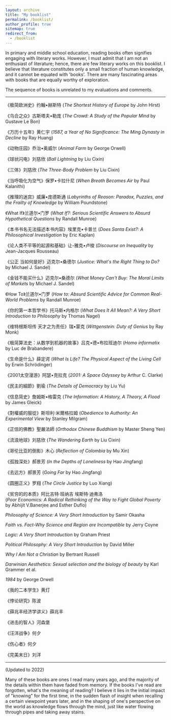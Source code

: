 ```yaml
---
layout: archive
title: "My booklist"
permalink: /booklist/
author_profile: true
sitemap: true
redirect_from:
  - /booklist
---
```




In primary and middle school education, reading books often signifies engaging with literary works. However, I must admit that I am not an enthusiast of literature; hence, there are few literary works on this booklist. I believe that literature constitutes only a small fraction of human knowledge, and it cannot be equated with 'books'. There are many fascinating areas with books that are equally worthy of exploration.


The sequence of books is unrelated to my evaluations and comments.

------------

《极简欧洲史》约翰•赫斯特
(*The Shortest History of Europe* by John Hirst)

《乌合之众》古斯塔夫•勒庞
(*The Crowd: A Study of the Popular Mind* by Gustave Le Bon)

《万历十五年》黄仁宇
(*1587, a Year of No Significance: The Ming Dynasty in Decline* by Ray Huang)

《动物庄园》乔治•奥威尔
(*Animal Farm* by George Orwell)

《球状闪电》刘慈欣
(*Ball Lightning* by Liu Cixin)

《三体》刘慈欣
(*The Three-Body Problem* by Liu Cixin)

《当呼吸化为空气》保罗•卡拉什尼
(*When Breath Becomes Air* by Paul Kalanithi)

《推理的迷宫》威廉•庞德斯通
(*Labyrinths of Reason: Paradox, Puzzles, and the Frailty of Knowledge* by William Poundstone)

《What If》兰道尔•门罗
(*What If?: Serious Scientific Answers to Absurd Hypothetical Questions* by Randall Munroe)

《本书书名无法描述本书内容》埃里克•卡普兰
(*Does Santa Exist?: A Philosophical Investigation* by Eric Kaplan)

《论人类不平等的起源和基础》让-雅克•卢梭
(*Discourse on Inequality* by Jean-Jacques Rousseau)

《公正 当如何是好》迈克尔•桑德尔
(*Justice: What's the Right Thing to Do?* by Michael J. Sandel)

《金钱不能买什么》迈克尔•桑德尔
(*What Money Can't Buy: The Moral Limits of Markets* by Michael J. Sandel)

《How To》兰道尔•门罗
(*How to: Absurd Scientific Advice for Common Real-World Problems* by Randall Munroe)

《你的第一本哲学书》托马斯•内格尔
(*What Does It All Mean?: A Very Short Introduction to Philosophy* by Thomas Nagel)

《维特根斯坦传 天才之为责任》瑞•蒙克
(*Wittgenstein: Duty of Genius* by Ray Monk)

《极简算法史：从数学到机器的故事》吕克•德•布拉班迪尔
(*Homo informatix* by Luc de Brabandere)

《生命是什么》薛定谔
(*What Is Life? The Physical Aspect of the Living Cell* by Erwin Schrödinger)

《2001太空漫游》阿瑟•克拉克
(*2001: A Space Odyssey* by Arthur C. Clarke)

《民主的細節》劉瑜
(*The Details of Democracy* by Liu Yu)

《信息简史》詹姆斯•格雷克
(*The Information: A History, A Theory, A Flood* by James Gleick)

《對權威的服從》斯坦利·米爾格拉姆
(*Obedience to Authority: An Experimental View* by Stanley Milgram)

《正信的佛教》聖嚴法師
(*Orthodox Chinese Buddhism* by Master Sheng Yen)

《流浪地球》刘慈欣
(*The Wandering Earth* by Liu Cixin)

《哥伦比亚的倒影》木心
(*Reflection of Colombia* by Mu Xin)

《孤独深处》郝景芳
(*In the Depths of Loneliness* by Hao Jingfang)

《去远方》郝景芳
(*Going Far* by Hao Jingfang)

《圆圈正义》罗翔
(*The Circle Justice* by Luo Xiang)

《贫穷的的本质》阿比吉特·班纳吉 埃斯特·迪弗洛  
(*Poor Economics: A Radical Rethinking of the Way to Fight Global Poverty* by Abhijit V.Banerjee and Esther Duflo)


*Philosophy of Science: A Very Short Introduction* by Samir Okasha

*Faith vs. Fact-Why Science and Region are Incompatible* by Jerry Coyne

*Logic: A Very Short Introduction* by Graham Priest

*Political Philosophy: A Very Short Introduction* by David Miller

*Why I Am Not a Christian* by Bertrant Russell

*Darwinian Aesthetics: Sexual selection and the biology of beauty* by Karl Grammer et al.

*1984* by George Orwell

《我的二本学生》黄灯

《悖论研究》陈波

《薛兆丰经济学讲义》薛兆丰

《进击的智人》河森堡

《汪洋战争》何夕

《伤心者》何夕

《完美末日》刘洋

---------------------
(Updated to 2022)

Many of these books are ones I read many years ago, and the majority of the details within them have faded from memory. If the books I've read are forgotten, what's the meaning of reading? I believe it lies in the initial impact of "knowing" for the first time, in the sudden flash of insight when recalling a certain viewpoint years later, and in the shaping of one's perspective on the world as knowledge flows through the mind, just like water flowing through pipes and taking away stains.
